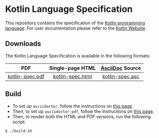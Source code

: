 # Kotlin Language Specification

This repository contains the specification of the [Kotlin programming language](https://kotlinlang.org).
For user documentation please refer to the [Kotlin Website](https://kotlinlang.org).

## Downloads

The Kotlin Language Specification is available in the following formats:  

PDF | Single-page HTML | [AsciiDoc](http://www.methods.co.nz/asciidoc/) Source |
:----:|:----:|:----:
[kotlin-spec.pdf](kotlin-spec.pdf) | [kotlin-spec.html](kotlin-spec.html) | [kotlin-spec.asc](kotlin.asc)

## Build

* To set up `asciidoctor`, follow the instructions on [this page](http://asciidoctor.org/docs/install-toolchain/).
* Then, to set up `asciidoctor-pdf`, follow the instructions on [this page](http://asciidoctor.org/docs/convert-asciidoc-to-pdf/#install-the-published-gem). 
* Then, to render both the HTML and PDF versions, run the following script:

``` bash
$ ./build.sh
```